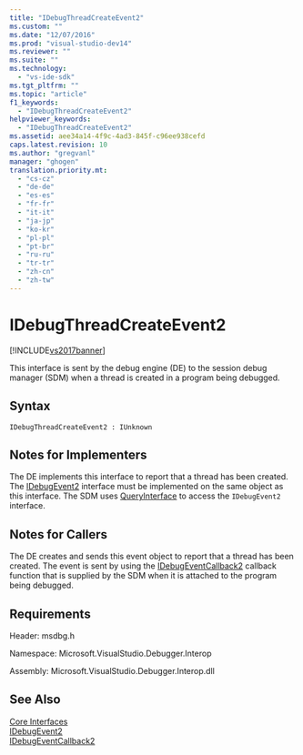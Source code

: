 ```yaml
---
title: "IDebugThreadCreateEvent2"
ms.custom: ""
ms.date: "12/07/2016"
ms.prod: "visual-studio-dev14"
ms.reviewer: ""
ms.suite: ""
ms.technology: 
  - "vs-ide-sdk"
ms.tgt_pltfrm: ""
ms.topic: "article"
f1_keywords: 
  - "IDebugThreadCreateEvent2"
helpviewer_keywords: 
  - "IDebugThreadCreateEvent2"
ms.assetid: aee34a14-4f9c-4ad3-845f-c96ee938cefd
caps.latest.revision: 10
ms.author: "gregvanl"
manager: "ghogen"
translation.priority.mt: 
  - "cs-cz"
  - "de-de"
  - "es-es"
  - "fr-fr"
  - "it-it"
  - "ja-jp"
  - "ko-kr"
  - "pl-pl"
  - "pt-br"
  - "ru-ru"
  - "tr-tr"
  - "zh-cn"
  - "zh-tw"
---
```

# IDebugThreadCreateEvent2
[!INCLUDE[vs2017banner](../../../code-quality/includes/vs2017banner.md)]

This interface is sent by the debug engine (DE) to the session debug manager (SDM) when a thread is created in a program being debugged.  
  
## Syntax  
  
```  
IDebugThreadCreateEvent2 : IUnknown  
```  
  
## Notes for Implementers  
 The DE implements this interface to report that a thread has been created. The [IDebugEvent2](../../../extensibility/debugger/reference/idebugevent2.md) interface must be implemented on the same object as this interface. The SDM uses [QueryInterface](../Topic/QueryInterface.md) to access the `IDebugEvent2` interface.  
  
## Notes for Callers  
 The DE creates and sends this event object to report that a thread has been created. The event is sent by using the [IDebugEventCallback2](../../../extensibility/debugger/reference/idebugeventcallback2.md) callback function that is supplied by the SDM when it is attached to the program being debugged.  
  
## Requirements  
 Header: msdbg.h  
  
 Namespace: Microsoft.VisualStudio.Debugger.Interop  
  
 Assembly: Microsoft.VisualStudio.Debugger.Interop.dll  
  
## See Also  
 [Core Interfaces](../../../extensibility/debugger/reference/core-interfaces.md)   
 [IDebugEvent2](../../../extensibility/debugger/reference/idebugevent2.md)   
 [IDebugEventCallback2](../../../extensibility/debugger/reference/idebugeventcallback2.md)